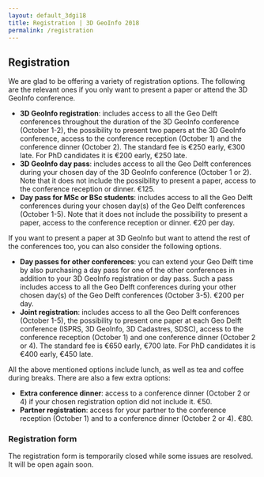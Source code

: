 ```yaml
---
layout: default_3dgi18
title: Registration | 3D GeoInfo 2018
permalink: /registration
---
```


## Registration

We are glad to be offering a variety of registration options. The following are the relevant ones if you only want to present a paper or attend the 3D GeoInfo conference.

<ul>
	<li><strong>3D GeoInfo registration</strong>: includes access to all the Geo Delft conferences throughout the duration of the 3D GeoInfo conference (October 1-2), the possibility to present two papers at the 3D GeoInfo conference, access to the conference reception (October 1) and the conference dinner (October 2). The standard fee is €250 early, €300 late. For PhD candidates it is €200 early, €250 late.</li>
	<li><strong>3D GeoInfo day pass</strong>: includes access to all the Geo Delft conferences during your chosen day of the 3D GeoInfo conference (October 1 or 2). Note that it does not include the possibility to present a paper, access to the conference reception or dinner. €125.</li>
	<li><strong>Day pass for MSc or BSc students</strong>: includes access to all the Geo Delft conferences during your chosen day(s) of the Geo Delft conferences (October 1-5). Note that it does not include the possibility to present a paper, access to the conference reception or dinner. €20 per day.</li>
</ul>

If you want to present a paper at 3D GeoInfo but want to attend the rest of the conferences too, you can also consider the following options.

<ul>
	<li><strong>Day passes for other conferences</strong>: you can extend your Geo Delft time by also purchasing a day pass for one of the other conferences in addition to your 3D GeoInfo registration or day pass. Such a pass includes access to all the Geo Delft conferences during your other chosen day(s) of the Geo Delft conferences (October 3-5). €200 per day.</li>
	<li><strong>Joint registration</strong>: includes access to all the Geo Delft conferences (October 1-5), the possibility to present one paper at each Geo Delft conference (ISPRS, 3D GeoInfo, 3D Cadastres, SDSC), access to the conference reception (October 1) and one conference dinner (October 2 or 4). The standard fee is €650 early, €700 late. For PhD candidates it is €400 early, €450 late.</li>
</ul>

All the above mentioned options include lunch, as well as tea and coffee during breaks. There are also a few extra options:

<ul>
	<li><strong>Extra conference dinner</strong>: access to a conference dinner (October 2 or 4) if your chosen registration option did not include it. €50.</li>
	<li><strong>Partner registration</strong>: access for your partner to the conference reception (October 1) and to a conference dinner (October 2 or 4). €80.</li>
</ul>

### Registration form

<!-- The registration form is available <a href="https://www.eventure-online.com/eventure/login.form?Pe0ba5462-6cc1-4da7-a5a5-aa5d86e21c42">here</a>. -->The registration form is temporarily closed while some issues are resolved. It will be open again soon.